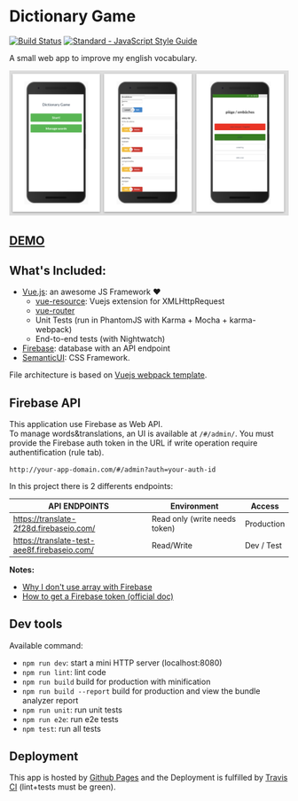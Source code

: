 # Dictionary Game

[![Build Status](https://travis-ci.org/maxpou/dictionary-game.svg?branch=master)](https://travis-ci.org/maxpou/dictionary-game) [![Standard - JavaScript Style Guide](https://img.shields.io/badge/code_style-standard-brightgreen.svg)](https://standardjs.com)


A small web app to improve my english vocabulary.

![screenshots](./screenshots.png)

## [DEMO](http://www.maxpou.fr/dictionary-game/#/)

## What's Included: 

* [Vue.js](https://vuejs.org/): an awesome JS Framework ❤️
  * [vue-resource](https://github.com/pagekit/vue-resource): Vuejs extension for XMLHttpRequest
  * [vue-router](https://router.vuejs.org/en/)
  * Unit Tests (run in PhantomJS with Karma + Mocha + karma-webpack)
  * End-to-end tests (with Nightwatch)
* [Firebase](https://console.firebase.google.com/): database with an API endpoint
* [SemanticUI](http://semantic-ui.com/): CSS Framework.


File architecture is based on [Vuejs webpack template](http://vuejs-templates.github.io/webpack/).

## Firebase API

This application use Firebase as Web API.  
To manage words&translations, an UI is available at `/#/admin/`. You must provide the Firebase auth token in the URL if write operation require authentification (rule tab).

  ```
  http://your-app-domain.com/#/admin?auth=your-auth-id
  ```

In this project there is 2 differents endpoints:

API ENDPOINTS                                  | Environment                   | Access
---------------------------------------------- | ----------------------------- | ----------
<https://translate-2f28d.firebaseio.com/>      | Read only (write needs token) | Production
<https://translate-test-aee8f.firebaseio.com/> | Read/Write                    | Dev / Test

**Notes:**

* [Why I don't use array with Firebase](https://firebase.googleblog.com/2014/04/best-practices-arrays-in-firebase.html)
* [How to get a Firebase token (official doc)](https://firebase.google.com/docs/reference/rest/database/user-auth)

## Dev tools

Available command:

* `npm run dev`: start a mini HTTP server (localhost:8080)
* `npm run lint`: lint code
* `npm run build` build for production with minification
* `npm run build --report` build for production and view the bundle analyzer report
* `npm run unit`: run unit tests
* `npm run e2e`: run e2e tests
* `npm test`: run all tests

## Deployment

This app is hosted by [Github Pages](https://pages.github.com/) and the Deployment is fulfilled by [Travis CI](https://travis-ci.org/maxpou/dictionary-game) (lint+tests must be green).

